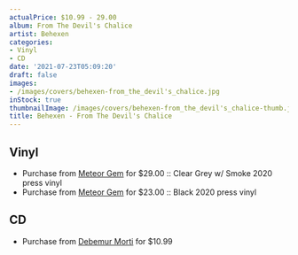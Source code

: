 ```yaml
---
actualPrice: $10.99 - 29.00
album: From The Devil's Chalice
artist: Behexen
categories:
- Vinyl
- CD
date: '2021-07-23T05:09:20'
draft: false
images:
- /images/covers/behexen-from_the_devil's_chalice.jpg
inStock: true
thumbnailImage: /images/covers/behexen-from_the_devil's_chalice-thumb.jpg
title: Behexen - From The Devil's Chalice
---
```


## Vinyl
* Purchase from [Meteor Gem](https://meteor-gem.com/products/behexen-from-the-devils-chalice) for $29.00 :: Clear Grey w/ Smoke 2020 press vinyl
* Purchase from [Meteor Gem](https://meteor-gem.com/products/behexen-from-the-devils-chalice) for $23.00 :: Black 2020 press vinyl
## CD
* Purchase from [Debemur Morti](https://debemurmorti.aisamerch.com/item/93673) for $10.99
